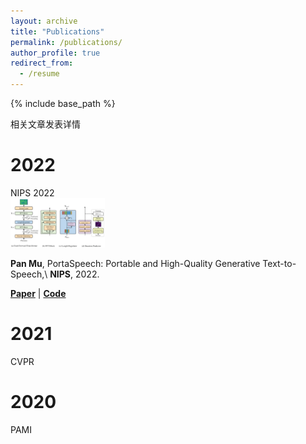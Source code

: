 ```yaml
---
layout: archive
title: "Publications"
permalink: /publications/
author_profile: true
redirect_from:
  - /resume
---
```


{% include base_path %}


相关文章发表详情

2022
======

<div class='paper-box'><div class='paper-box-image'><div><div class="badge">NIPS 2022</div><img src='/images/mp_article_test2.png' alt="sym" width="30%"></div></div>
<div class='paper-box-text' markdown="1">

**Pan Mu**, PortaSpeech: Portable and High-Quality Generative Text-to-Speech,\\
**NIPS**, 2022.

[**Paper**](https://proceedings.neurips.cc/paper/2019/file/f63f65b503e22cb970527f23c9ad7db1-Paper.pdf) \| [**Code**](https://github.com/liuyang079/liuyang079.github.io)
</div>
</div>



2021
======
CVPR

2020
======
PAMI

